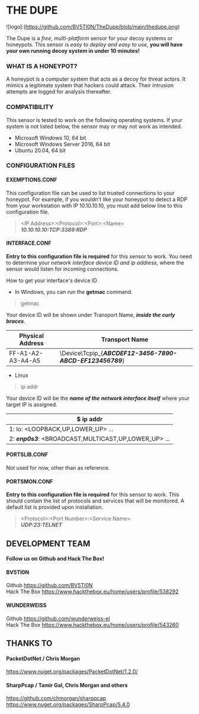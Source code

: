 ﻿# THE DUPE
![logo]:(https://github.com/BV5Tl0N/TheDupe/blob/main/thedupe.png)

The Dupe is a *free, multi-platform* sensor for your decoy systems or honeypots. This sensor is *easy to deploy and easy to use*, **you will have your own running decoy system in under 10 minutes!**

### WHAT IS A HONEYPOT?
A honeypot is a computer system that acts as a decoy for threat actors. It mimics a legitimate system that hackers could attack. Their intrusion attempts are logged for analysis thereafter. 

### COMPATIBILITY
This sensor is tested to work on the following operating systems. If your system is not listed below, the sensor may or may not work as intended.
* Microsoft Windows 10, 64 bit 
* Microsoft Windows Server 2016, 64 bit
* Ubuntu 20.04, 64 bit

### CONFIGURATION FILES

#### EXEMPTIONS.CONF 
This configuration file can be used to list trusted connections to your honeypot. For example, if you wouldn't like your honeypot to detect a RDP from your workstation with IP 10.10.10.10, you must add below line to this configuration file.
> \<IP Address>:\<Protocol>:\<Port>:\<Name>\
> ***10.10.10.10:TCP:3389:RDP***

#### INTERFACE.CONF
**Entry to this configuration file is required** for this sensor to work. You need to determine your *network interface device ID and ip address*, where the sensor would listen for incoming connections.

How to get your interface's device ID
* In Windows, you can run the **getmac** command.
> getmac

Your device ID will be shown under Transport Name, ***inside the curly braces***.

|Physical Address  |Transport Name                                     |
|------------------|---------------------------------------------------|
|FF-A1-A2-A3-A4-A5 |\Device\Tcpip_{***ABCDEF12-3456-7890-ABCD-EF123456789***}|

* Linux
> ip addr

Your device ID will be the ***name of the network interface itself*** where your target IP is assigned.

|$ ip addr|
|-------------------------------|
|1: lo: <LOOPBACK,UP,LOWER_UP> ...|
|2: ***enp0s3***: <BROADCAST,MULTICAST,UP,LOWER_UP> ...|


#### PORTSLIB.CONF
Not used for now, other than as reference.

#### PORTSMON.CONF
**Entry to this configuration file is required** for this sensor to work. This should contain the list of protocols and services that will be monitored. A default list is provided upon installation.

> \<Protocol>:\<Port Number>:\<Service Name>\
> ***UDP:23:TELNET***

## DEVELOPMENT TEAM
#### Follow us on Github and Hack The Box!

#### BV5Tl0N
Github https://github.com/BV5Tl0N \
Hack The Box https://www.hackthebox.eu/home/users/profile/538292

#### WUNDERWEISS
Github	https://github.com/wunderweiss-el \
Hack The Box https://www.hackthebox.eu/home/users/profile/543260

## THANKS TO

#### PacketDotNet / Chris Morgan
https://www.nuget.org/packages/PacketDotNet/1.2.0/
#### SharpPcap / Tamir Gal, Chris Morgan and others
https://github.com/chmorgan/sharppcap
https://www.nuget.org/packages/SharpPcap/5.4.0
